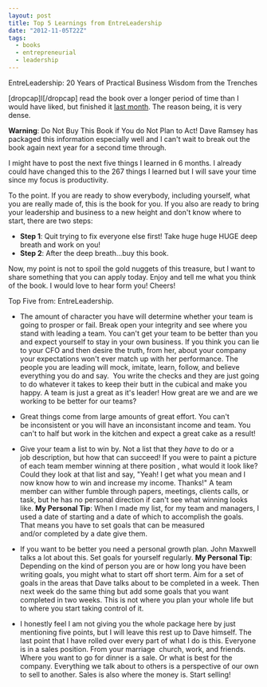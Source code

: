 ```yaml
---
layout: post
title: Top 5 Learnings from EntreLeadership
date: "2012-11-05T22Z"
tags:
  - books
  - entrepreneurial
  - leadership
---
```


EntreLeadership: 20 Years of Practical Business Wisdom from the Trenches

[dropcap]I[/dropcap] read the book over a longer period of time than I would have liked, but finished it [last month](http://www.chancesmith.org/september-october-monthly-update/). The reason being, it is very dense.

**Warning**: Do Not Buy This Book if You do Not Plan to Act! Dave Ramsey has packaged this information especially well and I can't wait to break out the book again next year for a second time through.

I might have to post the next five things I learned in 6 months. I already could have changed this to the 267 things I learned but I will save your time since my focus is productivity.

To the point. If you are ready to show everybody, including yourself, what you are really made of, this is the book for you. If you also are ready to bring your leadership and business to a new height and don't know where to start, there are two steps:

- **Step 1**: Quit trying to fix everyone else first! Take huge huge HUGE deep breath and work on you!
- **Step 2**: After the deep breath...buy this book.
<div style="text-align: left;">Now, my point is not to spoil the gold nuggets of this treasure, but I want to share something that you can apply today. Enjoy and tell me what you think of the book. I would love to hear form you! Cheers!

Top Five from: EntreLeadership.

- The amount of character you have will determine whether your team is going to prosper or fail. Break open your integrity and see where you stand with leading a team. You can't get your team to be better than you and expect yourself to stay in your own business. If you think you can lie to your CFO and then desire the truth, from her, about your company your expectations won't ever match up with her performance. The people you are leading will mock, imitate, learn, follow, and believe everything you do and say.  You write the checks and they are just going to do whatever it takes to keep their butt in the cubical and make you happy. A team is just a great as it's leader! How great are we and are we working to be better for our teams?

- Great things come from large amounts of great effort. You can't be inconsistent or you will have an inconsistant income and team. You can't to half but work in the kitchen and expect a great cake as a result!

- Give your team a list to win by. Not a list that they _have_ to do or a job description, but how that can succeed! If you were to paint a picture of each team member winning at there position , what would it look like? Could they look at that list and say, "Yeah! I get what you mean and I now know how to win and increase my income. Thanks!" A team member can wither fumble through papers, meetings, clients calls, or task, but he has no personal direction if can't see what winning looks like. <strong>My Personal Tip</strong>: When I made my list, for my team and managers, I used a date of starting and a date of which to accomplish the goals. That means you have to set goals that can be measured and/or completed by a date give them.

- If you want to be better you need a personal growth plan. John Maxwell talks a lot about this. Set goals for yourself regularly. <strong>My Personal Tip</strong>: Depending on the kind of person you are or how long you have been writing goals, you might what to start off short term. Aim for a set of goals in the areas that Dave talks about to be completed in a week. Then next week do the same thing but add some goals that you want completed in two weeks. This is not where you plan your whole life but to where you start taking control of it.

- I honestly feel I am not giving you the whole package here by just mentioning five points, but I will leave this rest up to Dave himself. The last point that I have rolled over every part of what I do is this. Everyone is in a sales position. From your marriage  church, work, and friends. Where you want to go for dinner is a sale. Or what is best for the company. Everything we talk about to others is a perspective of our own to sell to another. Sales is also where the money is. Start selling!
